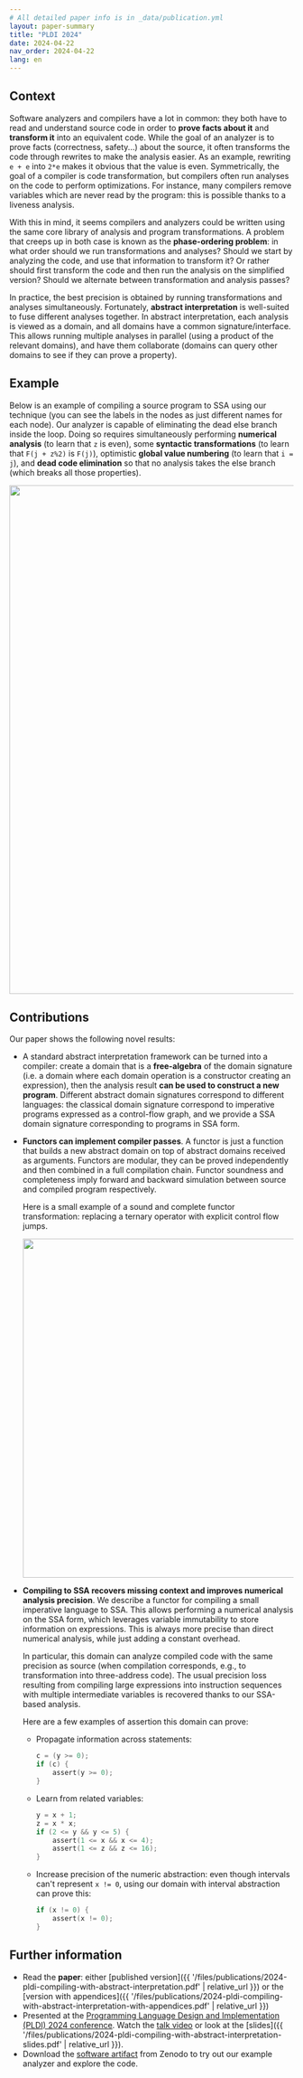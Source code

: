 ```yaml
---
# All detailed paper info is in _data/publication.yml
layout: paper-summary
title: "PLDI 2024"
date: 2024-04-22
nav_order: 2024-04-22
lang: en
---
```


## Context

Software analyzers and compilers have a lot in common: they both have to read and
understand source code in order to **prove facts about it** and **transform it** into
an equivalent code. While the goal of an analyzer is to prove facts (correctness, safety...)
about the source, it often transforms the code through rewrites to make the analysis easier.
As an example, rewriting `e + e` into `2*e` makes it obvious that the value is even.
Symmetrically, the goal of a compiler is code transformation, but compilers often
run analyses on the code to perform optimizations. For instance, many compilers
remove variables which are never read by the program: this is possible thanks to
a liveness analysis.

With this in mind, it seems compilers and analyzers could be written using the same
core library of analysis and program transformations.
A problem that creeps up in both case is known as the **phase-ordering problem**:
in what order should we run transformations and analyses? Should we start by analyzing
the code, and use that information to transform it? Or rather should first transform the
code and then run the analysis on the simplified version? Should we alternate between
transformation and analysis passes?

In practice, the best precision is obtained by running transformations and analyses
simultaneously. Fortunately, **abstract interpretation** is well-suited to fuse different analyses together. In abstract interpretation, each analysis is viewed as a domain,
and all domains have a common signature/interface. This allows running multiple analyses
in parallel (using a product of the relevant domains), and have them collaborate
(domains can query other domains to see if they can prove a property).

## Example

Below is an example of compiling a source program to SSA using our technique (you can see the labels in the nodes as just different names for each node). Our analyzer is capable of eliminating the dead else branch inside the loop. Doing so requires simultaneously
performing
**numerical analysis** (to learn that `z` is even), some **syntactic transformations** (to learn
that `F(j + z%2)` is `F(j)`), optimistic **global value numbering** (to learn that `i = j`), and
**dead code elimination** so that no analysis takes the else branch (which breaks all those properties).

<img class="transparent" src="{{ '/imgs/publications/2024-pldi-full-example.svg' | relative_url }}"
style="width:900px; display:block; margin-left:auto; margin-right:auto">

## Contributions

Our paper shows the following novel results:
- A standard abstract interpretation framework can be turned into a
  compiler: create a domain that is a **free-algebra** of the domain signature (i.e.
  a domain where each domain operation is a constructor creating an expression), then the analysis
  result **can be used to construct a new program**. Different abstract domain signatures correspond to different languages: the classical domain signature correspond to imperative programs expressed as a control-flow graph, and we provide a SSA domain signature corresponding to programs in SSA form.
- **Functors can implement compiler passes**.
  A functor is just a function that builds a new abstract domain on top of abstract
  domains received as arguments. Functors are modular, they can be proved independently
  and then combined in a full compilation chain. Functor soundness and completeness
  imply forward and backward simulation between source and compiled program respectively.

  Here is a small example of a sound and complete functor transformation:
  replacing a ternary operator with explicit control flow jumps.

  <img class="transparent" src="{{ '/imgs/publications/2024-pldi-transformation-example.svg' | relative_url }}"
  style="width:600px; display:block; margin-left:auto; margin-right:auto">

- **Compiling to SSA recovers missing context and improves numerical analysis precision**.
  We describe a functor for compiling a small imperative language to SSA.
  This allows performing a numerical analysis on the SSA form, which leverages
  variable immutability to store information on expressions.
  This is always more precise than direct numerical analysis, while just adding a constant overhead.

  In particular, this domain can analyze compiled code with the same precision as source
  (when compilation corresponds, e.g., to transformation into three-address code).
  The usual precision loss resulting from compiling large expressions into
  instruction sequences with multiple intermediate variables is recovered thanks to our SSA-based analysis.

  Here are a few examples of assertion this domain can prove:
  - Propagate information across statements:
    ```c
    c = (y >= 0);
    if (c) {
        assert(y >= 0);
    }
    ```
  - Learn from related variables:
    ```c
    y = x + 1;
    z = x * x;
    if (2 <= y && y <= 5) {
        assert(1 <= x && x <= 4);
        assert(1 <= z && z <= 16);
    }
    ```
  - Increase precision of the numeric abstraction: even though intervals
    can't represent `x != 0`, using our domain with interval abstraction can prove this:
    ```c
    if (x != 0) {
        assert(x != 0);
    }
    ```

## Further information

- Read the **paper**: either [published version]({{ '/files/publications/2024-pldi-compiling-with-abstract-interpretation.pdf' | relative_url }}) or the [version with appendices]({{ '/files/publications/2024-pldi-compiling-with-abstract-interpretation-with-appendices.pdf' | relative_url }})
- Presented at the [Programming Language Design and Implementation (PLDI) 2024 conference](https://pldi24.sigplan.org/). Watch the [talk video](https://www.youtube.com/watch?v=2Btkn9AvM8o) or look at the [slides]({{ '/files/publications/2024-pldi-compiling-with-abstract-interpretation-slides.pdf' | relative_url }}).
- Download the [software artifact](https://doi.org/10.5281/zenodo.10895582) from
  Zenodo to try out our example analyzer and explore the code.
